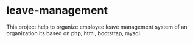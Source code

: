# leave-management
This project help to organize employee leave management system of an organization.its based on php, html, bootstrap, mysql.

